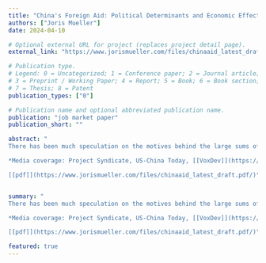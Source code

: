 ```yaml
--- 
title: "China's Foreign Aid: Political Determinants and Economic Effects"
authors: ["Joris Mueller"]
date: 2024-04-10

# Optional external URL for project (replaces project detail page).
external_link: "https://www.jorismueller.com/files/chinaaid_latest_draft.pdf"

# Publication type.
# Legend: 0 = Uncategorized; 1 = Conference paper; 2 = Journal article;
# 3 = Preprint / Working Paper; 4 = Report; 5 = Book; 6 = Book section;
# 7 = Thesis; 8 = Patent
publication_types: ["0"]

# Publication name and optional abbreviated publication name.
publication: "job market paper"
publication_short: ""

abstract: "
There has been much speculation on the motives behind the large sums of foreign aid some countries provide to other countries. I address this question in the context of China, which is arguably the largest, most controversial, and most poorly understood donor. Using unique micro data, I find that the Chinese state's goal of domestic political stability drives a significant share of its aid allocation. I first document that in response to labor unrest in China, infrastructure aid contracts are allocated to state-owned firms in the affected areas, resulting in increased employment and future stability. Through existing connections between recipient countries and these firms, local unrest in China also significantly affects the allocation of Chinese aid to recipients. Finally, I exploit this granular variation to develop a novel shift-share instrument for identifying the causal effects of Chinese aid on recipients. I find large positive short-term effects on GDP but few signs of economic growth, household consumption or employment resulting from Chinese aid in the long term. <br/>

*Media coverage: Project Syndicate, US-China Today, [[VoxDev]](https://voxdev.org/topic/institutions-political-economy/chinese-foreign-aid-can-self-interest-benefit-recipients)* <br/>

[[pdf]](https://www.jorismueller.com/files/chinaaid_latest_draft.pdf/)"


summary: "
There has been much speculation on the motives behind the large sums of foreign aid some countries provide to other countries. I address this question in the context of China, which is arguably the largest, most controversial, and most poorly understood donor. Using unique micro data, I find that the Chinese state's goal of domestic political stability drives a significant share of its aid allocation. I first document that in response to labor unrest in China, infrastructure aid contracts are allocated to state-owned firms in the affected areas, resulting in increased employment and future stability. Through existing connections between recipient countries and these firms, local unrest in China also significantly affects the allocation of Chinese aid to recipients. Finally, I exploit this granular variation to develop a novel shift-share instrument for identifying the causal effects of Chinese aid on recipients. I find large positive short-term effects on GDP but few signs of economic growth, household consumption or employment resulting from Chinese aid in the long term. <br/>

*Media coverage: Project Syndicate, US-China Today, [[VoxDev]](https://voxdev.org/topic/institutions-political-economy/chinese-foreign-aid-can-self-interest-benefit-recipients)* <br/>

[[pdf]](https://www.jorismueller.com/files/chinaaid_latest_draft.pdf/)"

featured: true
---
```


